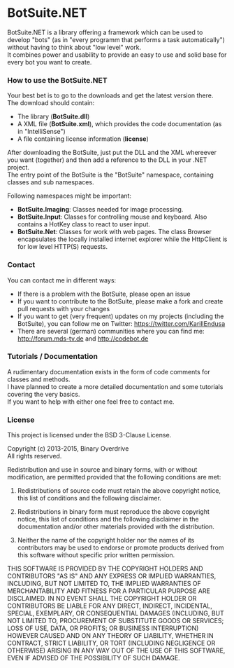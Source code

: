 # BotSuite.NET

BotSuite.NET is a library offering a framework which can be used to develop "bots" (as in "every programm that performs a task automatically") without having to think about "low level" work.  
It combines power and usability to provide an easy to use and solid base for every bot you want to create.

### How to use the BotSuite.NET

Your best bet is to go to the downloads and get the latest version there.  
The download should contain:

* The library (**BotSuite.dll**)
* A XML file (**BotSuite.xml**), which provides the code documentation (as in "IntelliSense")
* A file containing license information (**license**)

After downloading the BotSuite, just put the DLL and the XML whereever you want (together) and then add a reference to the DLL in your .NET project.  
The entry point of the BotSuite is the "BotSuite" namespace, containing classes and sub namespaces.

Following namespaces might be important:

* **BotSuite.Imaging**: Classes needed for image processing.
* **BotSuite.Input**: Classes for controlling mouse and keyboard. Also contains a HotKey class to react to user input.
* **BotSuite.Net**: Classes for work with web pages. The class Browser encapsulates the locally installed internet explorer while the HttpClient is for low level HTTP(S) requests.

### Contact

You can contact me in different ways:

* If there is a problem with the BotSuite, please open an issue
* If you want to contribute to the BotSuite, please make a fork and create pull requests with your changes
* If you want to get (very frequent) updates on my projects (including the BotSuite), you can follow me on Twitter: https://twitter.com/KarillEndusa
* There are several (german) communities where you can find me: http://forum.mds-tv.de and http://codebot.de

### Tutorials / Documentation

A rudimentary documentation exists in the form of code comments for classes and methods.  
I have planned to create a more detailed documentation and some tutorials covering the very basics.  
If you want to help with either one feel free to contact me.

### License

This project is licensed under the BSD 3-Clause License.

Copyright (c) 2013-2015, Binary Overdrive  
All rights reserved.

Redistribution and use in source and binary forms, with or without modification, are permitted provided that the following conditions are met:

1. Redistributions of source code must retain the above copyright notice, this list of conditions and the following disclaimer.

2. Redistributions in binary form must reproduce the above copyright notice, this list of conditions and the following disclaimer in the documentation and/or other materials provided with the distribution.

3. Neither the name of the copyright holder nor the names of its contributors may be used to endorse or promote products derived from this software without specific prior written permission.

THIS SOFTWARE IS PROVIDED BY THE COPYRIGHT HOLDERS AND CONTRIBUTORS "AS IS" AND ANY EXPRESS OR IMPLIED WARRANTIES, INCLUDING, BUT NOT LIMITED TO, THE IMPLIED WARRANTIES OF MERCHANTABILITY AND FITNESS FOR A PARTICULAR PURPOSE ARE DISCLAIMED. IN NO EVENT SHALL THE COPYRIGHT HOLDER OR CONTRIBUTORS BE LIABLE FOR ANY DIRECT, INDIRECT, INCIDENTAL, SPECIAL, EXEMPLARY, OR CONSEQUENTIAL DAMAGES (INCLUDING, BUT NOT LIMITED TO, PROCUREMENT OF SUBSTITUTE GOODS OR SERVICES; LOSS OF USE, DATA, OR PROFITS; OR BUSINESS INTERRUPTION) HOWEVER CAUSED AND ON ANY THEORY OF LIABILITY, WHETHER IN CONTRACT, STRICT LIABILITY, OR TORT (INCLUDING NEGLIGENCE OR OTHERWISE) ARISING IN ANY WAY OUT OF THE USE OF THIS SOFTWARE, EVEN IF ADVISED OF THE POSSIBILITY OF SUCH DAMAGE.
